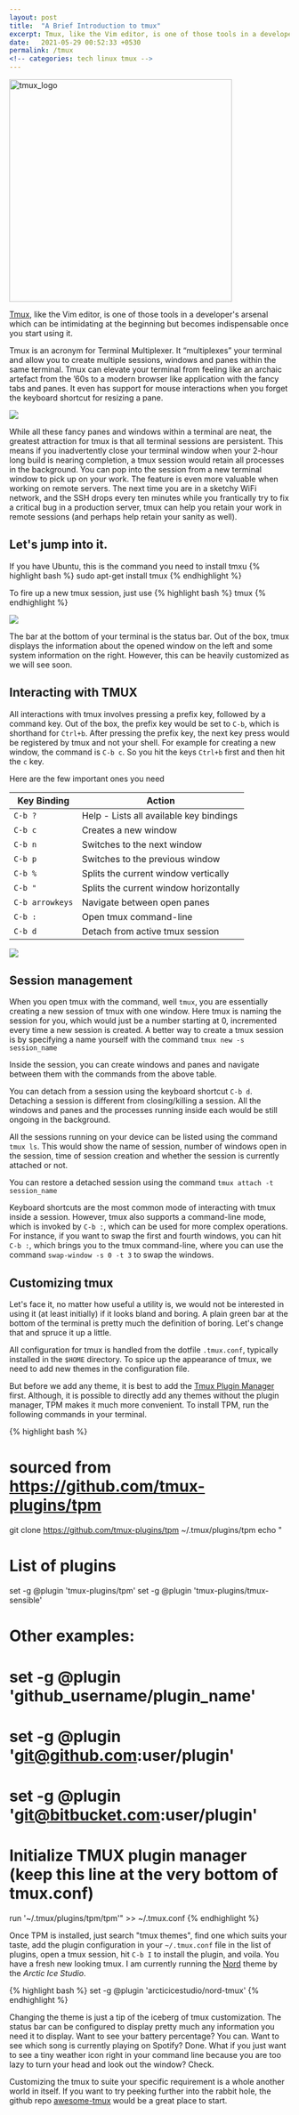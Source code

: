 ```yaml
---
layout: post
title:  "A Brief Introduction to tmux"
excerpt: Tmux, like the Vim editor, is one of those tools in a developer's arsenal which can be intimidating at the beginning but becomes indispensable once you start using it. 
date:   2021-05-29 00:52:33 +0530
permalink: /tmux
<!-- categories: tech linux tmux -->
---
```


<img src="https://upload.wikimedia.org/wikipedia/commons/e/e4/Tmux_logo.svg" alt="tmux_logo" width="400"/>

[Tmux][tmux-gh], like the Vim editor, is one of those tools in a developer's arsenal which can be intimidating at the beginning but becomes indispensable once you start using it. 

Tmux is an acronym for Terminal Multiplexer. It “multiplexes” your terminal and allow you to create multiple sessions, windows and panes within the same terminal. Tmux can elevate your terminal from feeling like an archaic artefact from the ’60s to a modern browser like application with the fancy tabs and panes. It even has support for mouse interactions when you forget the keyboard shortcut for resizing a pane.

![](/assets/images/blog/tmux-sample-screenshot.png)

While all these fancy panes and windows within a terminal are neat, the greatest attraction for tmux is that all terminal sessions are persistent. This means if you inadvertently close your terminal window when your 2-hour long build is nearing completion, a tmux session would retain all processes in the background. You can pop into the session from a new terminal window to pick up on your work. The feature is even more valuable when working on remote servers. The next time you are in a sketchy WiFi network, and the SSH drops every ten minutes while you frantically try to fix a critical bug in a production server, tmux can help you retain your work in remote sessions (and perhaps help retain your sanity as well).

## Let's jump into it.

If you have Ubuntu, this is the command you need to install tmxu
{% highlight bash %}
sudo apt-get install tmux
{% endhighlight %}

To fire up a new tmux session, just use
{% highlight bash %}
tmux
{% endhighlight %}

![](/assets/images/blog/tmux-initial.png)

The bar at the bottom of your terminal is the status bar. Out of the box, tmux displays the information about the opened window on the left and some system information on the right. However, this can be heavily customized as we will see soon.

## Interacting with TMUX

All interactions with tmux involves pressing a prefix key, followed by a command key. Out of the box, the prefix key would be set to `C-b`, which is shorthand for `Ctrl+b`. After pressing the prefix key, the next key press would be registered by tmux and not your shell. For example for creating a new window, the command is `C-b c`. So you hit the keys `Ctrl+b` first and then hit the `c` key.

Here are the few important ones you need

| Key Binding       | Action                                    |
| ----------------- | ----------------------------------------- |
| `C-b ?`           | Help - Lists all available key bindings   |
| `C-b c`           | Creates a new window                      |
| `C-b n`           | Switches to the next window               |
| `C-b p`           | Switches to the previous window           |
| `C-b %`           | Splits the current window vertically      |
| `C-b "`           | Splits the current window horizontally    |
| `C-b arrowkeys`   | Navigate between open panes               |
| `C-b :`           | Open tmux command-line                    |
| `C-b d`           | Detach from active tmux session           |

![](/assets/images/blog/tmux-demo.gif)

## Session management

When you open tmux with the command, well `tmux`, you are essentially creating a new session of tmux with one window. Here tmux is naming the session for you, which would just be a number starting at 0, incremented every time a new session is created. A better way to create a tmux session is by specifying a name yourself with the command `tmux new -s session_name`

Inside the session, you can create windows and panes and navigate between them with the commands from the above table. 

You can detach from a session using the keyboard shortcut `C-b d`. Detaching a session is different from closing/killing a session. All the windows and panes and the processes running inside each would be still ongoing in the background.

All the sessions running on your device can be listed using the command `tmux ls`. This would show the name of session, number of windows open in the session, time of session creation and whether the session is currently attached or not.

You can restore a detached session using the command `tmux attach -t session_name`

Keyboard shortcuts are the most common mode of interacting with tmux inside a session. However, tmux also supports a command-line mode, which is invoked by `C-b :`, which can be used for more complex operations. For instance, if you want to swap the first and fourth windows, you can hit `C-b :`, which brings you to the tmux command-line, where you can use the command `swap-window -s 0 -t 3` to swap the windows.

## Customizing tmux

Let's face it, no matter how useful a utility is, we would not be interested in using it (at least initially) if it looks bland and boring. A plain green bar at the bottom of the terminal is pretty much the definition of boring. Let's change that and spruce it up a little.

All configuration for tmux is handled from the dotfile `.tmux.conf`, typically installed in the `$HOME` directory. To spice up the appearance of tmux, we need to add new themes in the configuration file.

But before we add any theme, it is best to add the [Tmux Plugin Manager][tpm-gh] first. Although, it is possible to directly add any themes without the plugin manager, TPM makes it much more convenient. To install TPM, run the following commands in your terminal. 

{% highlight bash %}
# sourced from https://github.com/tmux-plugins/tpm
git clone https://github.com/tmux-plugins/tpm ~/.tmux/plugins/tpm
echo "
# List of plugins
set -g @plugin 'tmux-plugins/tpm'
set -g @plugin 'tmux-plugins/tmux-sensible'

# Other examples:
# set -g @plugin 'github_username/plugin_name'
# set -g @plugin 'git@github.com:user/plugin'
# set -g @plugin 'git@bitbucket.com:user/plugin'

# Initialize TMUX plugin manager (keep this line at the very bottom of tmux.conf)
run '~/.tmux/plugins/tpm/tpm'" >> ~/.tmux.conf
{% endhighlight %}

Once TPM is installed, just search "tmux themes", find one which suits your taste, add the plugin configuration in your `~/.tmux.conf` file in the list of plugins, open a tmux session, hit `C-b I` to install the plugin, and voila. You have a fresh new looking tmux. I am currently running the [Nord][nord-gh] theme by the _Arctic Ice Studio_.

{% highlight bash %}
set -g @plugin 'arcticicestudio/nord-tmux'
{% endhighlight %}

Changing the theme is just a tip of the iceberg of tmux customization. The status bar can be configured to display pretty much any information you need it to display. Want to see your battery percentage? You can. Want to see which song is currently playing on Spotify? Done. What if you just want to see a tiny weather icon right in your command line because you are too lazy to turn your head and look out the window? Check.

Customizing the tmux to suite your specific requirement is a whole another world in itself. If you want to try peeking further into the rabbit hole, the github repo [awesome-tmux][awesome-tmux-gh] would be a great place to start.

[tmux-gh]:          https://github.com/tmux/tmux
[awesome-tmux-gh]:  https://github.com/rothgar/awesome-tmux
[tpm-gh]:           https://github.com/tmux-plugins/tpm
[nord-gh]:          https://github.com/arcticicestudio/nord-tmux
